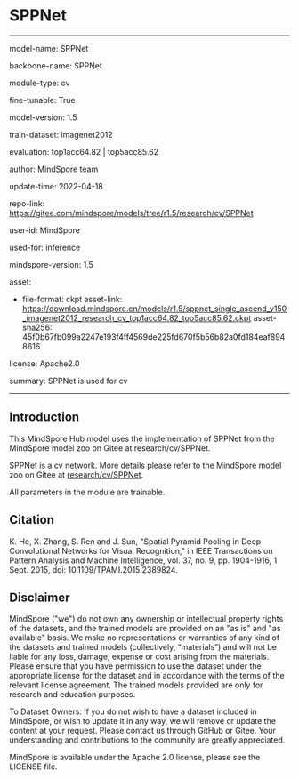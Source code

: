 # SPPNet

---

model-name: SPPNet

backbone-name: SPPNet

module-type: cv

fine-tunable: True

model-version: 1.5

train-dataset: imagenet2012

evaluation: top1acc64.82 | top5acc85.62

author: MindSpore team

update-time: 2022-04-18

repo-link: <https://gitee.com/mindspore/models/tree/r1.5/research/cv/SPPNet>

user-id: MindSpore

used-for: inference

mindspore-version: 1.5

asset:

-
    file-format: ckpt
    asset-link: <https://download.mindspore.cn/models/r1.5/sppnet_single_ascend_v150_imagenet2012_research_cv_top1acc64.82_top5acc85.62.ckpt>
    asset-sha256: 45f0b67fb099a2247e193f4ff4569de225fd670f5b56b82a0fd184eaf8948616

license: Apache2.0

summary: SPPNet is used for cv

---

## Introduction

This MindSpore Hub model uses the implementation of SPPNet from the MindSpore model zoo on Gitee at research/cv/SPPNet.

SPPNet is a cv network. More details please refer to the MindSpore model zoo on Gitee at [research/cv/SPPNet](https://gitee.com/mindspore/models/blob/r1.5/research/cv/SPPNet/README_CN.md).

All parameters in the module are trainable.

## Citation

K. He, X. Zhang, S. Ren and J. Sun, "Spatial Pyramid Pooling in Deep Convolutional Networks for Visual Recognition," in IEEE Transactions on Pattern Analysis and Machine Intelligence, vol. 37, no. 9, pp. 1904-1916, 1 Sept. 2015, doi: 10.1109/TPAMI.2015.2389824.

## Disclaimer

MindSpore ("we") do not own any ownership or intellectual property rights of the datasets, and the trained models are provided on an "as is" and "as available" basis. We make no representations or warranties of any kind of the datasets and trained models (collectively, “materials”) and will not be liable for any loss, damage, expense or cost arising from the materials. Please ensure that you have permission to use the dataset under the appropriate license for the dataset and in accordance with the terms of the relevant license agreement. The trained models provided are only for research and education purposes.

To Dataset Owners: If you do not wish to have a dataset included in MindSpore, or wish to update it in any way, we will remove or update the content at your request. Please contact us through GitHub or Gitee. Your understanding and contributions to the community are greatly appreciated.

MindSpore is available under the Apache 2.0 license, please see the LICENSE file.
